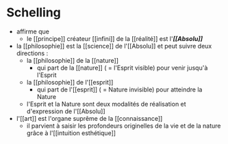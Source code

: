 # Schelling

- affirme que
  - le [[principe]] créateur [[infini]] de la [[réalité]] est l'***[[Absolu]]***
- la [[philosophie]] est la [[science]] de l'[[Absolu]] et peut suivre deux directions :
  - la [[philosophie]] de la [[nature]]
    - qui part de la [[nature]] ( = l'Esprit visible) pour venir jusqu'à l'Esprit
  - la [[philosophie]] de l'[[esprit]]
    - qui part de l'[[esprit]] ( = Nature invisible) pour atteindre la Nature
  - l'Esprit et la Nature sont deux modalités de réalisation et d'expression de l'[[Absolu]]
- l'[[art]] est l'organe suprême de la [[connaissance]]
  - il parvient à saisir les profondeurs originelles de la vie et de la nature grâce à l'[[intuition esthétique]]